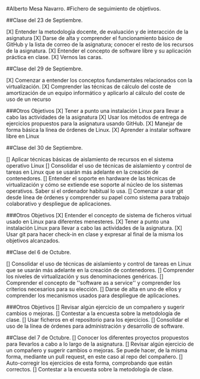 
#Alberto Mesa Navarro.
#Fichero de seguimiento de objetivos.

##Clase del 23 de Septiembre.

[X] Entender la metodología docente, de evaluación y de interacción de la asignatura
[X] Darse de alta y comprender el funcionamiento básico de GitHub y la lista de correo de la asignatura; conocer el resto de los recursos de la asignatura.
[X] Entender el concepto de software libre y su aplicación práctica en clase.
[X] Vernos las caras.

##Clase del 29 de Septiembre.

[X] Comenzar a entender los conceptos fundamentales relacionados con la virtualización.
[X] Comprender las técnicas de cálculo del coste de amortización de un equipo informático y aplicarlo al cálculo del coste de uso de un recurso

###Otros Objetivos
[X] Tener a punto una instalación Linux para llevar a cabo las actividades de la asignatura
[X]  Usar los métodos de entrega de ejercicios propuestos para la asignatura usando GitHub.
[X]  Manejar de forma básica la línea de órdenes de Linux.
[X] Aprender a instalar software libre en Linux

##Clase del 30 de Septiembre.

[]  Aplicar técnicas básicas de aislamiento de recursos en el sistema operativo Linux
[]  Consolidar el uso de técnicas de aislamiento y control de tareas en Linux que se usarán más adelante en la creación de contenedores.
[]  Entender el soporte en hardware de las técnicas de virtualización y cómo se extiende ese soporte al núcleo de los sistemas operativos. Saber si el ordenador habitual lo usa.
[]  Comenzar a usar git desde línea de órdenes y comprender su papel como sistema para trabajo colaborativo y despliegue de aplicaciones.

###Otros Objetivos
[X] Entender el concepto de sistema de ficheros virtual usado en Linux para diferentes menesteres.
[X] Tener a punto una instalación Linux para llevar a cabo las actividades de la asignatura.
[X]  Usar git para hacer check-in en clase y expresar al final de la misma los objetivos alcanzados.

##Clase del 6 de Octubre.

[]  Consolidar el uso de técnicas de aislamiento y control de tareas en Linux que se usarán más adelante en la creación de contenedores.
[]  Comprender los niveles de virtualización y sus denominaciones genéricas.
[]  Comprender el concepto de ''software as a service'' y comprender los criterios necesarios para su elección.
[]  Darse de alta en uno de ellos y comprender los mecanismos usados para despliegue de aplicaciones.

###Otros Objetivos
[]  Revisar algún ejercicio de un compañero y sugerir cambios o mejoras.
[]  Contestar a la encuesta sobre la metodología de clase.
[]  Usar ficheros en el repositorio para los ejercicios.
[]  Consolidar el uso de la línea de órdenes para administración y desarrollo de software.

##Clase del 7 de Octubre.
[]  Conocer los diferentes proyectos propuestos para llevarlos a cabo a lo largo de la asignatura.
[]  Revisar algún ejercicio de un compañero y sugerir cambios o mejoras. Se puede hacer, de la misma forma, mediante un pull   request, en este caso al repo del compañero.
[]  Auto-corregir los ejercicios de esta forma, comprobando que están correctos.
[] Contestar a la encuesta sobre la metodología de clase.
